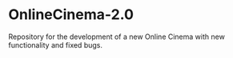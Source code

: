 # OnlineCinema-2.0
Repository for the development of a new Online Cinema with new functionality and fixed bugs.

